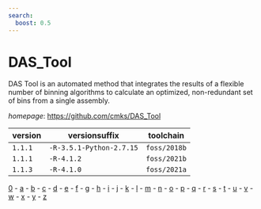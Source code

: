 ```yaml
---
search:
  boost: 0.5
---
```

# DAS_Tool

DAS Tool is an automated method that integrates the results of a flexible number of binning  algorithms to calculate an optimized, non-redundant set of bins from a single assembly.

*homepage*: <https://github.com/cmks/DAS_Tool>

version | versionsuffix | toolchain
--------|---------------|----------
``1.1.1`` | ``-R-3.5.1-Python-2.7.15`` | ``foss/2018b``
``1.1.1`` | ``-R-4.1.2`` | ``foss/2021b``
``1.1.3`` | ``-R-4.1.0`` | ``foss/2021a``

[0](../0/index.md) - [a](../a/index.md) - [b](../b/index.md) - [c](../c/index.md) - [d](../d/index.md) - [e](../e/index.md) - [f](../f/index.md) - [g](../g/index.md) - [h](../h/index.md) - [i](../i/index.md) - [j](../j/index.md) - [k](../k/index.md) - [l](../l/index.md) - [m](../m/index.md) - [n](../n/index.md) - [o](../o/index.md) - [p](../p/index.md) - [q](../q/index.md) - [r](../r/index.md) - [s](../s/index.md) - [t](../t/index.md) - [u](../u/index.md) - [v](../v/index.md) - [w](../w/index.md) - [x](../x/index.md) - [y](../y/index.md) - [z](../z/index.md)

